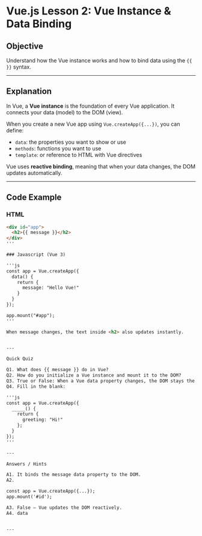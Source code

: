 # Vue.js Lesson 2: Vue Instance & Data Binding

## Objective
Understand how the Vue instance works and how to bind data using the `{{ }}` syntax.

---

## Explanation

In Vue, a **Vue instance** is the foundation of every Vue application. It connects your data (model) to the DOM (view).

When you create a new Vue app using `Vue.createApp({...})`, you can define:

- `data`: the properties you want to show or use
- `methods`: functions you want to use
- `template`: or reference to HTML with Vue directives

Vue uses **reactive binding**, meaning that when your data changes, the DOM updates automatically.

---

## Code Example

### HTML

```html
<div id="app">
  <h2>{{ message }}</h2>
</div>
'''

### Javascript (Vue 3)

'''js
const app = Vue.createApp({
  data() {
    return {
      message: "Hello Vue!"
    }
  }
});

app.mount("#app");
'''

When message changes, the text inside <h2> also updates instantly.


---

Quick Quiz

Q1. What does {{ message }} do in Vue?
Q2. How do you initialize a Vue instance and mount it to the DOM?
Q3. True or False: When a Vue data property changes, the DOM stays the same.
Q4. Fill in the blank:

'''js
const app = Vue.createApp({
  _____() {
    return {
      greeting: "Hi!"
    };
  }
});
'''

---

Answers / Hints

A1. It binds the message data property to the DOM.
A2.

const app = Vue.createApp({...});
app.mount('#id');

A3. False – Vue updates the DOM reactively.
A4. data


---
